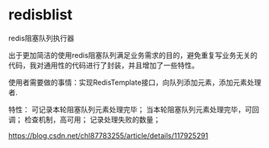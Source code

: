 # redisblist
redis阻塞队列执行器

出于更加简洁的使用redis阻塞队列满足业务需求的目的，避免重复写业务无关的代码，我对通用性的代码进行了封装，并且增加了一些特性。

使用者需要做的事情：实现RedisTemplate接口，向队列添加元素，添加元素处理者.

特性：
可记录本轮阻塞队列元素处理完毕；
当本轮阻塞队列元素处理完毕，可回调；
检查机制，高可用；
记录处理失败的数量；

https://blog.csdn.net/chl87783255/article/details/117925291
